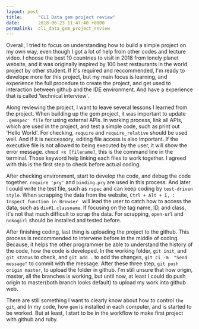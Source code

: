 ```yaml
---
layout: post
title:      "CLI Data gem project review"
date:       2018-06-23 11:47:40 +0000
permalink:  cli_data_gem_project_review
---
```



Overall, I tried to focus on understanding how to build a simple project on my own way, even though I got a lot of help from other codes and lecture video. I choose the best 10 countries to visit in 2018 from lonely planet website, and it was originally inspired by 100 best restaurants in the world project by other student. If it's required and reccommended, I'm ready to develope more for this project, but my main focus is learning, and experience the full procedure to create the project, and get used to interaction between github and the IDE environment. And have a experience that is called 'technical interview'.

Along reviewing the project, I want to leave several lessons I learned from the project. When building up the gem project, it was important to update `.gemspec' file` for using external APIs. In working process, link all APIs, which are used in the project, and test a simple code, such as print out 'Hello World'. For checking, `require` and `require_relative` should be used well. And if it is neccessory, editing file access is also important. If the executive file is not allowed to being executed by the user, it will show the error message. `chmod +x [filename]`, this is the command line in the terminal. Those keyword help linking each files to work together. I agreed with this is the first step to check before actual coding. 

After checking environment, start to develop the code, and debug the code together. `require 'pry'` and `binding.pry` are used in this process. And later I could write the test file, such as `rspec` and can keep coding by `test-driven style`. When scrapping the data from the website, `Ctrl + Alt + I, :  Inspect function in Browser ` will lead the user to catch how to access the data, such as `div#1.classname`. If focusing on the tag name, ID, and class, it's not that much difficult to scrap the data. For scrapping, `open-url` and `nokogirl` should be installed and tested before.

After finishing coding, last thing is uploading the project to the github. This process is reccommended to intervene before in the middle of coding. Because, it helps the other programmer be able to understand the history of the code, how the code is developed. In the working folder, `git init`, and `git status` to check, and `git add .` to add the changes,  `git ci -m  "Send message"` to commit with the message. After these three step, `git push origin master`, to upload the folder in github. I'm still unsure that how origin, master, all the branches is working, but until now, at least I could do push origin to master(both branch looks default) to upload my work into github web. 

There are still something I want to clearly know about how to control `the git`, and In my code, how `gem` is installed in each computer, and is started to be worked.  But at least, I start to be in the workflow to make first project with github and ruby.
